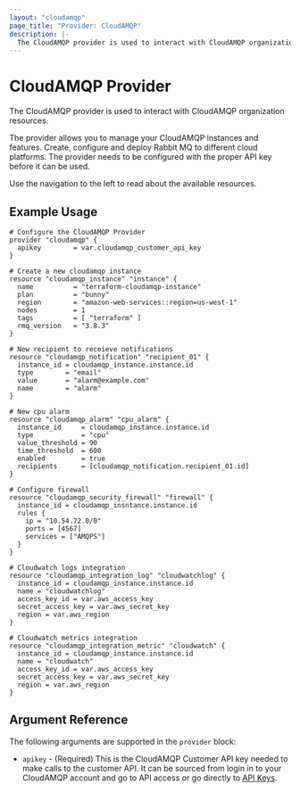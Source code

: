 ```yaml
---
layout: "cloudamqp"
page_title: "Provider: CloudAMQP"
description: |-
  The CloudAMQP provider is used to interact with CloudAMQP organization resources.
---
```


# CloudAMQP Provider

The CloudAMQP provider is used to interact with CloudAMQP organization resources.

The provider allows you to manage your CloudAMQP instances and features. Create, configure and deploy Rabbit MQ to different cloud platforms. The provider needs to be configured with the proper API key before it can be used.

Use the navigation to the left to read about the available resources.

## Example Usage

```hcl
# Configure the CloudAMQP Provider
provider "cloudamqp" {
  apikey        = var.cloudamqp_customer_api_key
}

# Create a new cloudamqp instance
resource "cloudamqp_instance" "instance" {
  name          = "terraform-cloudamqp-instance"
  plan          = "bunny"
  region        = "amazon-web-services::region=us-west-1"
  nodes         = 1
  tags          = [ "terraform" ]
  rmq_version   = "3.8.3"
}

# New recipient to receieve notifications
resource "cloudamqp_notification" "recipient_01" {
  instance_id = cloudamqp_instance.instance.id
  type        = "email"
  value       = "alarm@example.com"
  name        = "alarm"
}

# New cpu alarm
resource "cloudamqp_alarm" "cpu_alarm" {
  instance_id     = cloudamqp_instance.instance.id
  type            = "cpu"
  value_threshold = 90
  time_threshold  = 600
  enabled         = true
  recipients      = [cloudamqp_notification.recipient_01.id]
}

# Configure firewall
resource "cloudamqp_security_firewall" "firewall" {
  instance_id = cloudamqp_insntance.instance.id
  rules {
    ip = "10.54.72.0/0"
    ports = [4567]
    services = ["AMQPS"]
  }
}

# Cloudwatch logs integration
resource "cloudamqp_integration_log" "cloudwatchlog" {
  instance_id = cloudamqp_instance.instance.id
  name = "cloudwatchlog"
  access_key_id = var.aws_access_key
  secret_access_key = var.aws_secret_key
  region = var.aws_region
}

# Cloudwatch metrics integration
resource "cloudamqp_integration_metric" "cloudwatch" {
  instance_id = cloudamqp_instance.instance.id
  name = "cloudwatch"
  access_key_id = var.aws_access_key
  secret_access_key = var.aws_secret_key
  region = var.aws_region
}
```

## Argument Reference

The following arguments are supported in the `provider` block:

* `apikey` - (Required) This is the CloudAMQP Customer API key needed to make calls to the customer API.
             It can be sourced from login in to your CloudAMQP account and go to API access or go
             directly to [API Keys](https://customer.cloudamqp.com/apikeys).
